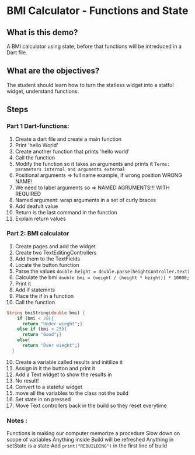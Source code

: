 # BMI Calculator - Functions and State 

## What is this demo?

A BMI calculator using state, before that functions will be intreduced in a Dart file.

## What are the objectives?

The student should learn how to turn the statless widget into a statful widget, understand functions. 

## Steps

### Part 1 Dart-functions: 
1. Create a dart file and create a main function
2. Print 'hello World'
3. Create another function that prints 'hello world'
4. Call the function
5. Modify the function so it takes an arguments and prints it `Terms: parameters internal and arguments external`
6. Positional arguments => full name example, if wrong position WRONG NAME!
7. We need to label arguments so => NAMED AGRUMENTS!!! WITH REQUIRED
8. Named argument: wrap arguments in a set of curly braces
9. Add deafult value 
11. Return is the last command in the function 
12. Explain return values 


### Part 2: BMI calculator 
1. Create pages and add the widget
2. Create two TextEditingControllers 
3. Add them to the TextFields
4. Locate the button function
5. Parse the values `double height = double.parse(heightController.text)`
6. Calculate the bmi `double bmi = (weight / (height * height)) * 10000;`
7. Print it
8. Add if statemnts 
9. Place the if in a function 
10. Call the function 
```dart
String bmiString(double bmi) {
    if (bmi < 20){
      return "Under wieght";}
    else if (bmi < 25){
      return "Good";}
    else{
      return "Over wieght";}
  }
  ```
10. Create a variable called results and initilize it 
11. Assign in it the button and print it 
12. Add a Text widget to show the results in
14. No result!
15. Convert to a stateful widget 
16. move all the variables to the class not the build 
17. Set state in on pressed 
18. Move Text controllers back in the build so they reset everytime

    
### Notes :
Functions is making our computer memorize a procedure 
Slow down on scope of variables 
Anything inside Build will be refreshed 
Anything in setState is a state 
Add `print("REBUILDING")` in the first line of build




